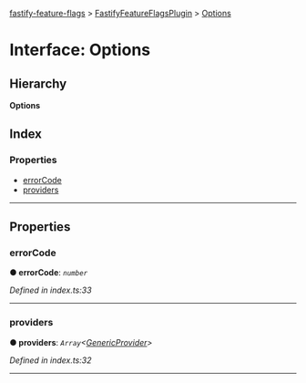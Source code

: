 [fastify-feature-flags](../README.md) > [FastifyFeatureFlagsPlugin](../modules/fastifyfeatureflagsplugin.md) > [Options](../interfaces/fastifyfeatureflagsplugin.options.md)

# Interface: Options

## Hierarchy

**Options**

## Index

### Properties

* [errorCode](fastifyfeatureflagsplugin.options.md#errorcode)
* [providers](fastifyfeatureflagsplugin.options.md#providers)

---

## Properties

<a id="errorcode"></a>

###  errorCode

**● errorCode**: *`number`*

*Defined in index.ts:33*

___
<a id="providers"></a>

###  providers

**● providers**: *`Array`<[GenericProvider](../classes/genericprovider.md)>*

*Defined in index.ts:32*

___

